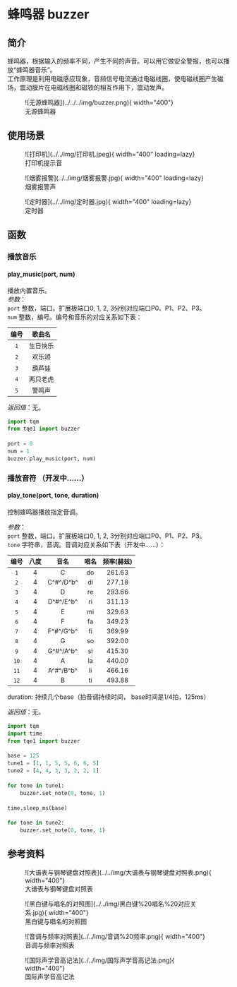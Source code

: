 # 蜂鸣器 buzzer

## 简介

蜂鸣器，根据输入的频率不同，产生不同的声音。可以用它做安全警报，也可以播放“蜂鸣器音乐”。<br>
工作原理是利用电磁感应现象，音频信号电流通过电磁线圈，使电磁线圈产生磁场，震动膜片在电磁线圈和磁铁的相互作用下，震动发声。

<figure markdown>
  ![无源蜂鸣器](../../../img/buzzer.png){ width="400"}
  <figcaption>无源蜂鸣器</figcaption>
</figure>

## 使用场景

<figure markdown>
  ![打印机](../../img/打印机.jpeg){ width="400" loading=lazy}
  <figcaption>打印机提示音</figcaption>
</figure>
<figure markdown>
  ![烟雾报警](../../img/烟雾报警.jpg){ width="400" loading=lazy}
  <figcaption>烟雾报警声</figcaption>
</figure>
<figure markdown>
  ![定时器](../../img/定时器.jpg){ width="400" loading=lazy}
  <figcaption>定时器</figcaption>
</figure>

## 函数

### 播放音乐

#### play_music(port, num)

播放内置音乐。<br>
*参数*：<br>
`port` 整数，端口。扩展板端口0, 1, 2, 3分别对应端口P0、P1、P2、P3。<br>
`num` 整数，编号。编号和音乐的对应关系如下表：

| 编号  | 歌曲名  |
|:---:|:----:|
| `1` | 生日快乐 |
| `2` | 欢乐颂  |
| `3` | 葫芦娃  |
| `4` | 两只老虎 |
| `5` | 警鸣声  |

*返回值*：无。

```py title="buzzerMusic.py" linenums="1" hl_lines="2 6"
import tqm
from tqe1 import buzzer

port = 0
num = 1
buzzer.play_music(port, num)
```

### 播放音符 （开发中……）

#### play_tone(port, tone, duration)

控制蜂鸣器播放指定音调。

*参数*：  
`port` 整数，端口。扩展板端口0, 1, 2, 3分别对应端口P0、P1、P2、P3。  
`tone` 字符串，音调。音调对应关系如下表（开发中……）：

|  编号  |  八度  |  音名  |  唱名  |  频率(赫兹)  |
|:---:|:---:|:---:|:---:|:---:|
|  `1`   |  4  |  C          |  do  |  261.63  |
|  `2`   |  4  |  C^#^/D^b^  |  di  |  277.18  |
|  `3`   |  4  |  D          |  re  |  293.66  |
|  `4`   |  4  |  D^#^/E^b^  |  ri  |  311.13  |
|  `5`   |  4  |  E          |  mi  |  329.63  |
|  `6`   |  4  |  F          |  fa  |  349.23  |
|  `7`   |  4  |  F^#^/G^b^  |  fi  |  369.99  |
|  `8`   |  4  |  G          |  so  |  392.00  |
|  `9`   |  4  |  G^#^/A^b^  |  si  |  415.30  |
|  `10`  |  4  |  A          |  la  |  440.00  |
|  `11`  |  4  |  A^#^/B^b^  |  li  |  466.16  |
|  `12`  |  4  |  B          |  ti  |  493.88  |

duration: 持续几个base（拍音调持续时间， base时间是1/4拍，125ms）

*返回值*：无。

```py title="playUmusic.py" linenums="1" hl_lines="10 15"
import tqm
import time
from tqe1 import buzzer

base = 125
tune1 = [1, 1, 5, 5, 6, 6, 5]
tune2 = [4, 4, 3, 3, 2, 2, 1]

for tone in tune1:
    buzzer.set_note(0, tone, 1)

time.sleep_ms(base)

for tone in tune2:
    buzzer.set_note(0, tone, 1)
```

## 参考资料
<figure markdown>
  ![大谱表与钢琴键盘对照表](../../img/大谱表与钢琴键盘对照表.png){ width="400"}
  <figcaption>大谱表与钢琴键盘对照表</figcaption>
</figure>
<figure markdown>
  ![黑白键与唱名的对照图](../../img/黑白键%20唱名%20对应关系.jpg){ width="400"}
  <figcaption>黑白键与唱名的对照图</figcaption>
</figure>
<figure markdown>
  ![音调与频率对照表](../../img/音调%20频率.png){ width="400"}
  <figcaption>音调与频率对照表</figcaption>
</figure>
<figure markdown>
  ![国际声学音高记法](../../img/国际声学音高记法.png){ width="400"}
  <figcaption>国际声学音高记法</figcaption>
</figure>